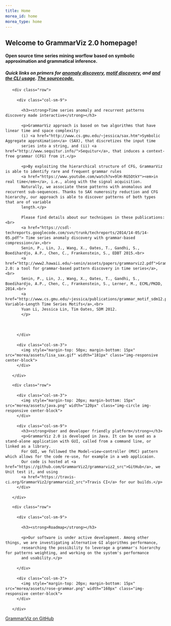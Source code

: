 ```yaml
---
title: Home
morea_id: home
morea_type: home
---
```


<div class="section-background-1">
 <div class="container">
   <h2><strong>Welcome to GrammarViz 2.0 homepage!</strong></h2>
   <h4>Open source time series mining worflow based on symbolic approximation and grammatical inference.</h4>
   <h4><i>Quick links on primers for
   <a href="http://grammarviz2.github.io/grammarviz2_site/morea/anomaly/experience-a1.html">anomaly discovery</a>,
   <a href="http://grammarviz2.github.io/grammarviz2_site/morea/motif/experience-m1.html">motif discovery</a>, and
   <a href="http://grammarviz2.github.io/grammarviz2_site/morea/anomaly/experience-a2.html">and the CLI usage</a>.
   <a href=" https://github.com/GrammarViz2/grammarviz2_src">The sourcecode.</a></i></h4>
 </div>
</div>


<div class="row top-buffer">

 <div class="section-background-2">
  <div class="container">

       <div class="row">

         <div class="col-sm-9">

           <h3><strong>Time series anomaly and recurrent patterns discovery made interactive</strong></h3>

           <p>GrammarViz approach is based on two algorithms that have linear time and space complexity:
           (i) <a href="http://www.cs.gmu.edu/~jessica/sax.htm">Symbolic Aggregate approXimation</a> (SAX), that discretizes the input time
           series into a string, and (ii) <a href="http://www.sequitur.info/">Sequitur</a>, that induces a context-free grammar (CFG) from it.</p>

           <p>By exploiting the hierarchical structure of CFG, GrammarViz is able to identify rare and frequent grammar rules
           <a href="https://www.youtube.com/watch?v=9lH-RG5OtkY"><em>in real time</em></a>, i.e., along with the signal acquisition.
           Naturally, we associate these patterns with anomalous and recurrent sub-sequences. Thanks to SAX numerosity reduction and CFG hierarchy, our approach is able to discover patterns of both types that are of variable
           length.</p>

           Please find details about our techniques in these publications:<br>
           <a href="https://csdl-techreports.googlecode.com/svn/trunk/techreports/2014/14-05/14-05.pdf"> Time series anomaly discovery with grammar-based compression</a>,<br>
           Senin, P., Lin, J., Wang, X., Oates, T., Gandhi, S., Boedihardjo, A.P., Chen, C., Frankenstein, S., EDBT 2015.<br>
           <a href="http://www2.hawaii.edu/~senin/assets/papers/grammarviz2.pdf">GrammarViz 2.0: a tool for grammar-based pattern discovery in time series</a>,<br>
           Senin, P., Lin, J., Wang, X., Oates, T., Gandhi, S., Boedihardjo, A.P., Chen, C., Frankenstein, S., Lerner, M., ECML/PKDD, 2014.<br>
           <a href="http://www.cs.gmu.edu/~jessica/publications/grammar_motif_sdm12.pdf">Visualizing Variable-Length Time Series Motifs</a>,<br>
           Yuan Li, Jessica Lin, Tim Oates, SDM 2012.
           </p>



         </div>

         <div class="col-sm-3">
           <img style="margin-top: 50px; margin-bottom: 15px" src="morea/assets/lisa_sax.gif" width="181px" class="img-responsive center-block">
         </div>

       </div>

  </div>
 </div>

</div>


<div class="row top-buffer">

 <div class="section-background-1">
  <div class="container">

       <div class="row">

         <div class="col-sm-3">
           <img style="margin-top: 20px; margin-bottom: 15px" src="morea/assets/java.png" width="120px" class="img-circle img-responsive center-block">
         </div>

         <div class="col-sm-9">
           <h3><strong>User and developer friendly platform</strong></h3>
           <p>GrammarViz 2.0 is developed in Java. It can be used as a stand-alone application with GUI, called from a command line, or linked as a library.
           For GUI, we followed the Model–view–controller (MVC) pattern which allows for the code re-use, for example in a web applicaion.
           Our code is hosted at <a href="https://github.com/GrammarViz2/grammarviz2_src">GitHub</a>, we Unit test it, and using
           <a href="https://travis-ci.org/GrammarViz2/grammarviz2_src">Travis CI</a> for our builds.</p>
         </div>

       </div>

  </div>
 </div>

</div>

<div class="row top-buffer">

 <div class="section-background-2">
  <div class="container">

       <div class="row">

         <div class="col-sm-9">

           <h3><strong>Roadmap</strong></h3>

           <p>Our software is under active development. Among other things, we are investigating alternative GI algorithms performance,
           researching the possibility to leverage a grammar's hierarchy for patterns weighting, and working on the system's performance
           and usability.</p>

         </div>

         <div class="col-sm-3">
           <img style="margin-top: 20px; margin-bottom: 15px" src="morea/assets/rose-grammar.png" width="160px" class="img-responsive center-block">
         </div>

       </div>

  </div>
 </div>

</div>


<!-- Add a github ribbon. -->
<link rel="stylesheet" href="css/gh-fork-ribbon.css">
<div class="github-fork-ribbon-wrapper right">
  <div class="github-fork-ribbon">
    <a href="https://github.com/GrammarViz2/grammarviz2_src">GrammarViz on GitHub</a>
  </div>
</div>
